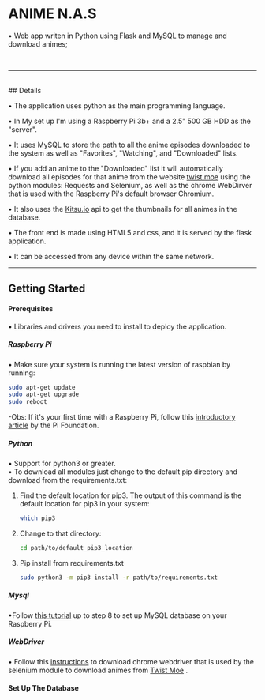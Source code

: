 # ANIME N.A.S

• Web app writen in Python using Flask and MySQL to manage and download animes;
</br>


</br>

---

</br>
## Details

• The application uses python as the main programming language.

• In My set up I'm using a  Raspberry Pi 3b+ and a 2.5" 500 GB HDD as the "server".

• It uses MySQL to store the path to all the anime episodes downloaded to the system as well as  "Favorites", "Watching", and "Downloaded" lists.

• If you add an anime to the "Downloaded" list it will automatically download all episodes for that anime from the website [twist.moe](https://twist.moe/) using the python modules: Requests and Selenium, as well as the chrome WebDirver that is used with the Raspberry Pi's default browser Chromium.

• It also uses the  [Kitsu.io](https://kitsu.docs.apiary.io/) api to get the thumbnails for all animes in the database.

• The front end is made using HTML5 and css, and it is served by the flask application. 

• It can be accessed from any device within the same network.

---
## Getting Started

#### Prerequisites
• Libraries and drivers you need to install to deploy the application.
##### Raspberry Pi

• Make sure your system is running the latest version of raspbian by running:
</br>
```bash
sudo apt-get update
sudo apt-get upgrade
sudo reboot
```

-Obs: If it's your first time with a Raspberry Pi, follow this [introductory article](https://projects.raspberrypi.org/en/projects/raspberry-pi-getting-started) by the Pi Foundation.

##### Python
• Support for python3 or greater.</br>
• To download all modules just change to the default pip directory and download from the requirements.txt:

1. Find the default location for pip3. The output of this command is the default location for pip3 in your system:
   ```bash
   which pip3
   ```
2. Change to that directory:
   ```bash
   cd path/to/default_pip3_location
    ```
3. Pip install from requirements.txt
    ```bash
   sudo python3 -m pip3 install -r path/to/requirements.txt 
   ```
##### Mysql
•Follow [this tutorial](https://pimylifeup.com/raspberry-pi-mysql/) up to step 8 to set up MySQL database on your Raspberry Pi.
</br>

##### WebDriver
 • Follow this [instructions](https://www.reddit.com/r/selenium/comments/7341wt/success_how_to_run_selenium_chrome_webdriver_on/) to download chrome webdriver that is used by the selenium module to download animes from [Twist Moe](https://twist.moe/) . <br/>

#### Set Up The Database
